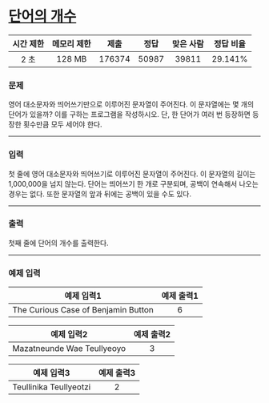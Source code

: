 # [단어의 개수](https://www.acmicpc.net/problem/1152)

<div align = center>

| 시간 제한 | 메모리 제한 |  제출  |  정답  | 맞은 사람 | 정답 비율 |
| :-------: | :---------: | :----: | :----: | :-------: | :-------: |
|   2 초    |   128 MB    | 176374 | 50987  |  39811    |  29.141%  |

</div>

### 문제

영어 대소문자와 띄어쓰기만으로 이루어진 문자열이 주어진다. 
이 문자열에는 몇 개의 단어가 있을까? 이를 구하는 프로그램을 작성하시오.
단, 한 단어가 여러 번 등장하면 등장한 횟수만큼 모두 세어야 한다.

---

### 입력

첫 줄에 영어 대소문자와 띄어쓰기로 이루어진 문자열이 주어진다.
이 문자열의 길이는 1,000,000을 넘지 않는다. 단어는 띄어쓰기 한 개로 구분되며,
공백이 연속해서 나오는 경우는 없다. 또한 문자열의 앞과 뒤에는 공백이 있을 수도 있다.

---

### 출력

첫째 줄에 단어의 개수를 출력한다.

---

### 예제 입력

| 예제 입력1 | 예제 출력1 |
| :--------: | :--------: |
|    The Curious Case of Benjamin Button     | 6 |

| 예제 입력2 | 예제 출력2 |
| :--------: | :--------: |
|     Mazatneunde Wae Teullyeoyo    | 3 |

| 예제 입력3 | 예제 출력3 |
| :--------: | :--------: |
|    Teullinika Teullyeotzi      | 2 |